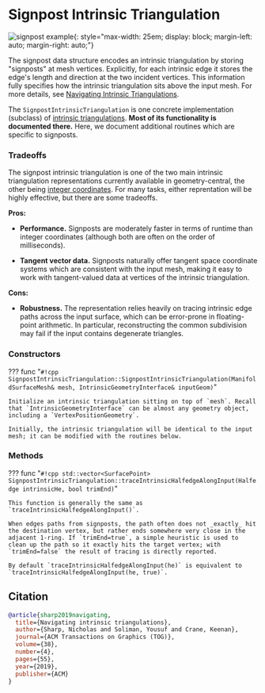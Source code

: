 # Signpost Intrinsic Triangulation

![signpost example](/media/signposts.svg){: style="max-width: 25em; display: block; margin-left: auto; margin-right: auto;"}

The signpost data structure encodes an intrinsic triangulation by storing "signposts" at mesh vertices. Explicitly, for each intrinsic edge it stores the edge's length and direction at the two incident vertices. This information fully specifies how the intrinsic triangulation sits above the input mesh. For more details, see [Navigating Intrinsic Triangulations](http://www.cs.cmu.edu/~kmcrane/Projects/NavigatingIntrinsicTriangulations/paper.pdf).

The `SignpostIntrinsicTriangulation` is one concrete implementation (subclass) of [intrinsic triangulations](../basics). **Most of its functionality is documented there.** Here, we document additional routines which are specific to signposts.

### Tradeoffs

The signpost intrinsic triangulation is one of the two main intrinsic triangulation representations currently available in geometry-central, the other being [integer coordinates](../integer_coordinates). For many tasks, either reprentation will be highly effective, but there are some tradeoffs.

**Pros:**

- **Performance.** Signposts are moderately faster in terms of runtime than integer coordinates (although both are often on the order of milliseconds).

- **Tangent vector data.** Signposts naturally offer tangent space coordinate systems which are consistent with the input mesh, making it easy to work with tangent-valued data at vertices of the intrinsic triangulation.

**Cons:**

- **Robustness.** The representation relies heavily on tracing intrinsic edge paths across the input surface, which can be error-prone in floating-point arithmetic. In particular, reconstructing the common subdivision may fail if the input contains degenerate triangles.


### Constructors

??? func "`#!cpp SignpostIntrinsicTriangulation::SignpostIntrinsicTriangulation(ManifoldSurfaceMesh& mesh, IntrinsicGeometryInterface& inputGeom)`"

    Initialize an intrinsic triangulation sitting on top of `mesh`. Recall that `IntrinsicGeometryInterface` can be almost any geometry object, including a `VertexPositionGeometry`.

    Initially, the intrinsic triangulation will be identical to the input mesh; it can be modified with the routines below.

### Methods

??? func "`#!cpp std::vector<SurfacePoint> SignpostIntrinsicTriangulation::traceIntrinsicHalfedgeAlongInput(Halfedge intrinsicHe, bool trimEnd)`"

    This function is generally the same as `traceIntrinsicHalfedgeAlongInput()`.

    When edges paths from signposts, the path often does not _exactly_ hit the destination vertex, but rather ends somewhere very close in the adjacent 1-ring. If `trimEnd=true`, a simple heuristic is used to clean up the path so it exactly hits the target vertex; with `trimEnd=false` the result of tracing is directly reported.

    By default `traceIntrinsicHalfedgeAlongInput(he)` is equivalent to `traceIntrinsicHalfedgeAlongInput(he, true)`.


## Citation

```bib
@article{sharp2019navigating,
  title={Navigating intrinsic triangulations},
  author={Sharp, Nicholas and Soliman, Yousuf and Crane, Keenan},
  journal={ACM Transactions on Graphics (TOG)},
  volume={38},
  number={4},
  pages={55},
  year={2019},
  publisher={ACM}
}
```
